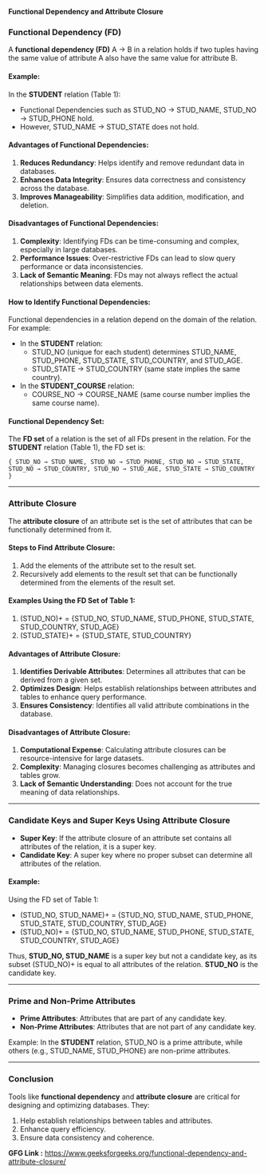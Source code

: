**Functional Dependency and Attribute Closure**

### Functional Dependency (FD)
A **functional dependency (FD)** A → B in a relation holds if two tuples having the same value of attribute A also have the same value for attribute B.

#### Example:
In the **STUDENT** relation (Table 1):
- Functional Dependencies such as STUD_NO → STUD_NAME, STUD_NO → STUD_PHONE hold.
- However, STUD_NAME → STUD_STATE does not hold.

#### Advantages of Functional Dependencies:
1. **Reduces Redundancy**: Helps identify and remove redundant data in databases.
2. **Enhances Data Integrity**: Ensures data correctness and consistency across the database.
3. **Improves Manageability**: Simplifies data addition, modification, and deletion.

#### Disadvantages of Functional Dependencies:
1. **Complexity**: Identifying FDs can be time-consuming and complex, especially in large databases.
2. **Performance Issues**: Over-restrictive FDs can lead to slow query performance or data inconsistencies.
3. **Lack of Semantic Meaning**: FDs may not always reflect the actual relationships between data elements.

#### How to Identify Functional Dependencies:
Functional dependencies in a relation depend on the domain of the relation. For example:
- In the **STUDENT** relation:
  - STUD_NO (unique for each student) determines STUD_NAME, STUD_PHONE, STUD_STATE, STUD_COUNTRY, and STUD_AGE.
  - STUD_STATE → STUD_COUNTRY (same state implies the same country).
- In the **STUDENT_COURSE** relation:
  - COURSE_NO → COURSE_NAME (same course number implies the same course name).

#### Functional Dependency Set:
The **FD set** of a relation is the set of all FDs present in the relation.
For the **STUDENT** relation (Table 1), the FD set is:
```
{ STUD_NO → STUD_NAME, STUD_NO → STUD_PHONE, STUD_NO → STUD_STATE, STUD_NO → STUD_COUNTRY, STUD_NO → STUD_AGE, STUD_STATE → STUD_COUNTRY }
```

---

### Attribute Closure
The **attribute closure** of an attribute set is the set of attributes that can be functionally determined from it.

#### Steps to Find Attribute Closure:
1. Add the elements of the attribute set to the result set.
2. Recursively add elements to the result set that can be functionally determined from the elements of the result set.

#### Examples Using the FD Set of Table 1:
1. (STUD_NO)+ = {STUD_NO, STUD_NAME, STUD_PHONE, STUD_STATE, STUD_COUNTRY, STUD_AGE}
2. (STUD_STATE)+ = {STUD_STATE, STUD_COUNTRY}

#### Advantages of Attribute Closure:
1. **Identifies Derivable Attributes**: Determines all attributes that can be derived from a given set.
2. **Optimizes Design**: Helps establish relationships between attributes and tables to enhance query performance.
3. **Ensures Consistency**: Identifies all valid attribute combinations in the database.

#### Disadvantages of Attribute Closure:
1. **Computational Expense**: Calculating attribute closures can be resource-intensive for large datasets.
2. **Complexity**: Managing closures becomes challenging as attributes and tables grow.
3. **Lack of Semantic Understanding**: Does not account for the true meaning of data relationships.

---

### Candidate Keys and Super Keys Using Attribute Closure
- **Super Key**: If the attribute closure of an attribute set contains all attributes of the relation, it is a super key.
- **Candidate Key**: A super key where no proper subset can determine all attributes of the relation.

#### Example:
Using the FD set of Table 1:
- (STUD_NO, STUD_NAME)+ = {STUD_NO, STUD_NAME, STUD_PHONE, STUD_STATE, STUD_COUNTRY, STUD_AGE}
- (STUD_NO)+ = {STUD_NO, STUD_NAME, STUD_PHONE, STUD_STATE, STUD_COUNTRY, STUD_AGE}
  
Thus, **STUD_NO, STUD_NAME** is a super key but not a candidate key, as its subset (STUD_NO)+ is equal to all attributes of the relation. **STUD_NO** is the candidate key.

---

### Prime and Non-Prime Attributes
- **Prime Attributes**: Attributes that are part of any candidate key.
- **Non-Prime Attributes**: Attributes that are not part of any candidate key.
  
Example: In the **STUDENT** relation, STUD_NO is a prime attribute, while others (e.g., STUD_NAME, STUD_PHONE) are non-prime attributes.

---

### Conclusion
Tools like **functional dependency** and **attribute closure** are critical for designing and optimizing databases. They:
1. Help establish relationships between tables and attributes.
2. Enhance query efficiency.
3. Ensure data consistency and coherence.

**GFG Link :** https://www.geeksforgeeks.org/functional-dependency-and-attribute-closure/
